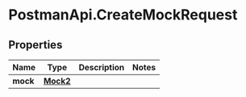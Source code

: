 # PostmanApi.CreateMockRequest

## Properties

Name | Type | Description | Notes
------------ | ------------- | ------------- | -------------
**mock** | [**Mock2**](Mock2.md) |  | 


